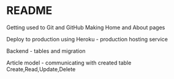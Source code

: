 # README

Getting used to Git and GitHub
Making Home and About pages

Deploy to production using Heroku - production hosting service

Backend - tables and migration

Article model - communicating with created table
Create,Read,Update,Delete
